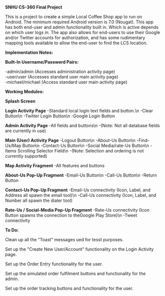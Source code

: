 ****SNHU CS-360 Final Project****

This is a project to create a simple Local Coffee Shop app to run on Android.  The minimum
required Android version is 7.0 (Nougat).  This app has both end-user and admin functionality
built in.  Which is active depends on which user logs in.  The app also allows for end-users
to use their Google and/or Twitter accounts for authorization, and has some rudimentary mapping
tools available to allow the end-user to find the LCS location.



**Implementation Notes:**


**Built-In Username/Password Pairs:**

 -admin/admin     (Accesses administration activity page)<BR>
 -user/user       (Accesses standard user main activity page)<BR>
 -michael/michael (Access standard user main activity page)<BR>



**Working Modules:**

**Splash Screen**

**Login Activity Page**
 -Standard local login text fields and button.\n
 -Clear Button\n
 -Twitter Login Button\n
 -Google Login Button

**Admin Activity Page**
 -All fields and buttons\n
 -(Note: Not all database fields are currently in use)

**Main (User) Activity Page**
 -Logout Button\n
 -About-Us Button\n
 -Find-Us/Map Button\n
 -Contact-Us Button\n
 -Social Media/rate-Us Button\n
 -Items Scrolling Selector Field\n
 -(Note: Selection and ordering is not currently supported)

**Map Activity Fragment**
 -All features and buttons

**About-Us Pop-Up Fragment**
 -Email-Us Button\n
 -Call-Us Button\n
 -Return Button

**Contact-Us Pop-Up Fragment**
 -Email-Us connectivity (Icon, Label, and Address all spawn the email tool)\n
 -Call-Us connectivity (Icon, Label, and Number all spawn the dialer tool)

**Rate-Us / Social-Media Pop-Up Fragment**
 -Rate-Us connectivity (Icon Button spawns the connection to theGoogle Play Store)\n
 -Tweet connectivity



**To Do:**

Clean up all the "Toast" messages ued for tesst purposes.

Set up the "Create New User/Account" functionality on the Login Activity page.

Set up the Order Entry functionality for the user.

Set up the simulated order fulfilment buttons and functionality for the admin.

Set up the order tracking buttons and functionality for the user.




